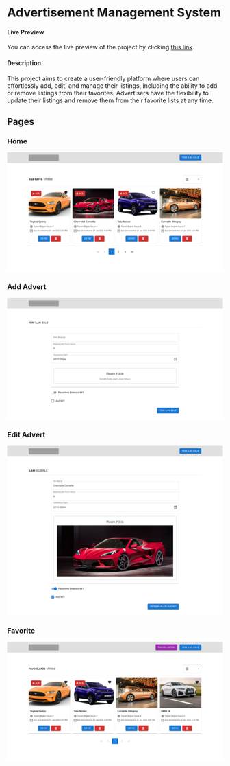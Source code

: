 # Advertisement Management System

#### Live Preview

You can access the live preview of the project by clicking [this link](https://front-end-case-study-2.vercel.app/).

#### Description

This project aims to create a user-friendly platform where users can effortlessly add, edit, and manage their listings, including the ability to add or remove listings from their favorites. Advertisers have the flexibility to update their listings and remove them from their favorite lists at any time.

## Pages

### Home

<img src="./readme assets/Home.png" />

### Add Advert

<img src="./readme assets/Add.png" />

### Edit Advert

<img src="./readme assets/Edit.png" />

### Favorite

<img src="./readme assets/Favori.png" />

